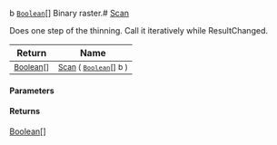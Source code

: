  b  [`Boolean`](https://docs.microsoft.com/en-us/dotnet/api/System.Boolean)[]    Binary raster.# [Scan](./HSCPThinningStep-100664210.md)

Does one step of the thinning. Call it iteratively while ResultChanged.

| Return | Name | 
| --- | --- | 
| <sub>[Boolean](https://docs.microsoft.com/en-us/dotnet/api/System.Boolean)[]</sub>| <sub>[Scan](./HSCPThinningStep-100664210.md) ( [`Boolean`](https://docs.microsoft.com/en-us/dotnet/api/System.Boolean)[] b )</sub>| <br>


#### Parameters

#### Returns
[Boolean](https://docs.microsoft.com/en-us/dotnet/api/System.Boolean)[]